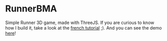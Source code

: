 RunnerBMA
=========

Simple Runner 3D game, made with ThreeJS. If you are curious to know how I build it, take a look at the [french tutorial](https://github.com/jeremt/RunnerBMA/blob/master/tutorial/Tutorial.md) ;). And you can see the demo [here](https://jeremt.github.com/RunnerBMA)!
